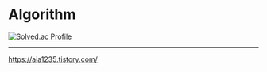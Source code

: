 # Algorithm

[![Solved.ac Profile](http://mazassumnida.wtf/api/v2/generate_badge?boj=aia1235)](https://solved.ac/aia1235)

---

https://aia1235.tistory.com/
